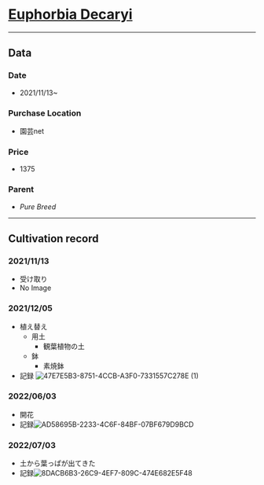 # [Euphorbia Decaryi](https://en.wikipedia.org/wiki/Euphorbia_decaryi)
---
## **Data**

### Date  
* 2021/11/13~
### Purchase Location
* 園芸net
### Price
* 1375
### Parent
- *Pure Breed*
---
## **Cultivation record**
### 2021/11/13
- 受け取り
- No Image

### 2021/12/05
- 植え替え
  - 用土
    - 観葉植物の土
  - 鉢
    - 素焼鉢
- 記録
![47E7E5B3-8751-4CCB-A3F0-7331557C278E (1)](https://user-images.githubusercontent.com/56258573/177918447-df74469d-8416-4f05-98cc-719568bebf0e.jpg) 
### 2022/06/03
- 開花
- 記録![AD58695B-2233-4C6F-84BF-07BF679D9BCD](https://user-images.githubusercontent.com/56258573/177924660-58ba2ce4-dda3-4335-86e1-7a67b5fc66fc.jpg)


### 2022/07/03 
- 土から葉っぱが出てきた
- 記録![8DACB6B3-26C9-4EF7-809C-474E682E5F48](https://user-images.githubusercontent.com/56258573/177925900-38aafdb0-61dc-4728-b928-a2fc87d8863b.jpg)


